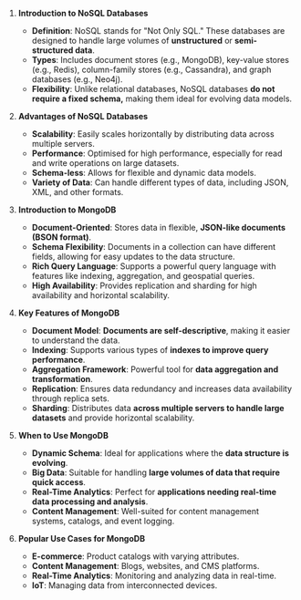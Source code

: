1. **Introduction to NoSQL Databases**
   - **Definition**: NoSQL stands for "Not Only SQL." These databases are designed to handle large volumes of **unstructured** or **semi-structured data**.
   - **Types**: Includes document stores (e.g., MongoDB), key-value stores (e.g., Redis), column-family stores (e.g., Cassandra), and graph databases (e.g., Neo4j).
   - **Flexibility**: Unlike relational databases, NoSQL databases **do not require a fixed schema,** making them ideal for evolving data models.

2. **Advantages of NoSQL Databases**
   - **Scalability**: Easily scales horizontally by distributing data across multiple servers.
   - **Performance**: Optimised for high performance, especially for read and write operations on large datasets.
   - **Schema-less**: Allows for flexible and dynamic data models.
   - **Variety of Data**: Can handle different types of data, including JSON, XML, and other formats.

3. **Introduction to MongoDB**
   - **Document-Oriented**: Stores data in flexible, **JSON-like documents (BSON format)**.
   - **Schema Flexibility**: Documents in a collection can have different fields, allowing for easy updates to the data structure.
   - **Rich Query Language**: Supports a powerful query language with features like indexing, aggregation, and geospatial queries.
   - **High Availability**: Provides replication and sharding for high availability and horizontal scalability.

4. **Key Features of MongoDB**
   - **Document Model**: **Documents are self-descriptive**, making it easier to understand the data.
   - **Indexing**: Supports various types of **indexes to improve query performance**.
   - **Aggregation Framework**: Powerful tool for **data aggregation and transformation**.
   - **Replication**: Ensures data redundancy and increases data availability through replica sets.
   - **Sharding**: Distributes data **across multiple servers to handle large datasets** and provide horizontal scalability.

5. **When to Use MongoDB**
   - **Dynamic Schema**: Ideal for applications where the **data structure is evolving**.
   - **Big Data**: Suitable for handling **large volumes of data that require quick access**.
   - **Real-Time Analytics**: Perfect for **applications needing real-time data processing and analysis**.
   - **Content Management**: Well-suited for content management systems, catalogs, and event logging.

6. **Popular Use Cases for MongoDB**
   - **E-commerce**: Product catalogs with varying attributes.
   - **Content Management**: Blogs, websites, and CMS platforms.
   - **Real-Time Analytics**: Monitoring and analyzing data in real-time.
   - **IoT**: Managing data from interconnected devices.

